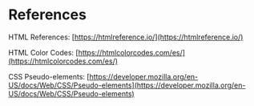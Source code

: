# References
HTML References: [https://htmlreference.io/](https://htmlreference.io/)

HTML Color Codes: [https://htmlcolorcodes.com/es/](https://htmlcolorcodes.com/es/)

CSS Pseudo-elements: [https://developer.mozilla.org/en-US/docs/Web/CSS/Pseudo-elements](https://developer.mozilla.org/en-US/docs/Web/CSS/Pseudo-elements)